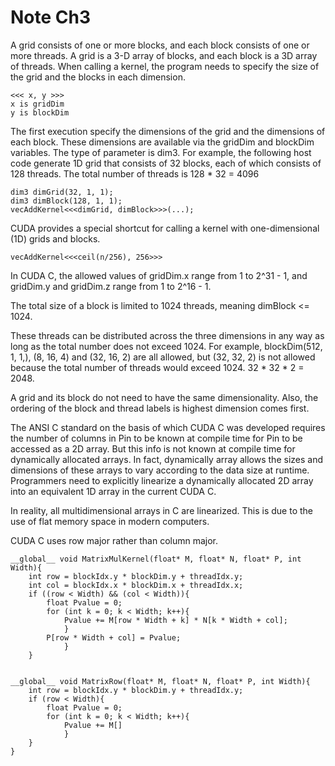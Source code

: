 # Note Ch3

A grid consists of one or more blocks, and each block consists of one or more threads. A grid is a 3-D array of blocks, and each block is a 3D array of threads. When calling a kernel, the program needs to specify the size of the grid and the blocks in each dimension.

```
<<< x, y >>>
x is gridDim
y is blockDim
```

The first execution specify the dimensions of the grid and the dimensions of each block. These dimensions are available via the gridDim and blockDim variables. The type of parameter is dim3. For example, the following host code generate 1D grid that consists of 32 blocks, each of which consists of 128 threads. The total number of threads is 128 * 32 = 4096

```
dim3 dimGrid(32, 1, 1);
dim3 dimBlock(128, 1, 1);
vecAddKernel<<<dimGrid, dimBlock>>>(...);
```

CUDA provides a special shortcut for calling a kernel with one-dimensional (1D) grids and blocks.

```
vecAddKernel<<<ceil(n/256), 256>>>
```

In CUDA C, the allowed values of gridDim.x range from 1 to 2^31 - 1, and gridDim.y and gridDim.z range from 1 to 2^16 - 1.

The total size of a block is limited to 1024 threads, meaning dimBlock <= 1024.

These threads can be distributed across the three dimensions in any way as long as the total number does not exceed 1024. For example, blockDim(512, 1, 1,), (8, 16, 4) and (32, 16, 2) are all allowed, but (32, 32, 2) is not allowed because the total number of threads would exceed 1024.
32 * 32 * 2 = 2048.

A grid and its block do not need to have the same dimensionality. Also, the ordering of the block and thread labels is highest dimension comes first.

The ANSI C standard on the basis of which CUDA C was developed requires the number of columns in Pin to be known at compile time for Pin to be accessed as a 2D array. But this info is not known at compile time for dynamically allocated arrays. In fact, dynamically array allows the sizes and dimensions of these arrays to vary according to the data size at runtime. Programmers need to explicitly linearize a dynamically allocated 2D array into an equivalent 1D array in the current CUDA C.

In reality, all multidimensional arrays in C are linearized. This is due to the use of flat memory space in modern computers.

CUDA C uses row major rather than column major.
```
__global__ void MatrixMulKernel(float* M, float* N, float* P, int Width){
	int row = blockIdx.y * blockDim.y + threadIdx.y;
	int col = blockIdx.x * blockDim.x + threadIdx.x;
	if ((row < Width) && (col < Width)){
		float Pvalue = 0;
		for (int k = 0; k < Width; k++){
			Pvalue += M[row * Width + k] * N[k * Width + col];
			}
		P[row * Width + col] = Pvalue;
			}	
	}


__global__ void MatrixRow(float* M, float* N, float* P, int Width){
	int row = blockIdx.y * blockDim.y + threadIdx.y;
	if (row < Width){
		float Pvalue = 0;
		for (int k = 0; k < Width; k++){
			Pvalue += M[]
			}	
	}
}
```